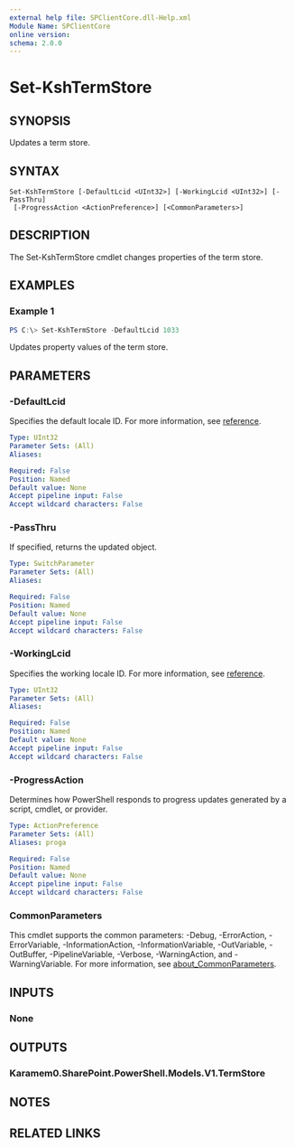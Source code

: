 ```yaml
---
external help file: SPClientCore.dll-Help.xml
Module Name: SPClientCore
online version:
schema: 2.0.0
---
```


# Set-KshTermStore

## SYNOPSIS
Updates a term store.

## SYNTAX

```
Set-KshTermStore [-DefaultLcid <UInt32>] [-WorkingLcid <UInt32>] [-PassThru]
 [-ProgressAction <ActionPreference>] [<CommonParameters>]
```

## DESCRIPTION
The Set-KshTermStore cmdlet changes properties of the term store.

## EXAMPLES

### Example 1
```powershell
PS C:\> Set-KshTermStore -DefaultLcid 1033
```

Updates property values of the term store.

## PARAMETERS

### -DefaultLcid
Specifies the default locale ID.
For more information, see [reference](https://docs.microsoft.com/ja-jp/openspecs/windows_protocols/ms-lcid/70feba9f-294e-491e-b6eb-56532684c37f).

```yaml
Type: UInt32
Parameter Sets: (All)
Aliases:

Required: False
Position: Named
Default value: None
Accept pipeline input: False
Accept wildcard characters: False
```

### -PassThru
If specified, returns the updated object.

```yaml
Type: SwitchParameter
Parameter Sets: (All)
Aliases:

Required: False
Position: Named
Default value: None
Accept pipeline input: False
Accept wildcard characters: False
```

### -WorkingLcid
Specifies the working locale ID.
For more information, see [reference](https://docs.microsoft.com/ja-jp/openspecs/windows_protocols/ms-lcid/70feba9f-294e-491e-b6eb-56532684c37f).

```yaml
Type: UInt32
Parameter Sets: (All)
Aliases:

Required: False
Position: Named
Default value: None
Accept pipeline input: False
Accept wildcard characters: False
```

### -ProgressAction
Determines how PowerShell responds to progress updates generated by a script, cmdlet, or provider.

```yaml
Type: ActionPreference
Parameter Sets: (All)
Aliases: proga

Required: False
Position: Named
Default value: None
Accept pipeline input: False
Accept wildcard characters: False
```

### CommonParameters
This cmdlet supports the common parameters: -Debug, -ErrorAction, -ErrorVariable, -InformationAction, -InformationVariable, -OutVariable, -OutBuffer, -PipelineVariable, -Verbose, -WarningAction, and -WarningVariable. For more information, see [about_CommonParameters](http://go.microsoft.com/fwlink/?LinkID=113216).

## INPUTS

### None

## OUTPUTS

### Karamem0.SharePoint.PowerShell.Models.V1.TermStore

## NOTES

## RELATED LINKS

